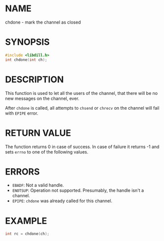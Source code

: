 # NAME

chdone - mark the channel as closed

# SYNOPSIS

```c
#include <libdill.h>
int chdone(int ch);
```

# DESCRIPTION

This function is used to let all the users of the channel, that there will be no new messages on the channel, ever.

After `chdone` is called, all attempts to `chsend` or `chrecv` on the channel will fail with `EPIPE` error.

# RETURN VALUE

The function returns 0 in case of success. In case of failure it returns -1 and sets `errno` to one of the following values.

# ERRORS

* `EBADF`: Not a valid handle.
* `ENOTSUP`: Operation not supported. Presumably, the handle isn't a channel.
* `EPIPE`:  `chdone` was already called for this channel.

# EXAMPLE

```c
int rc = chdone(ch);
```

